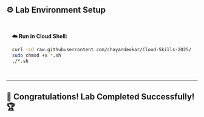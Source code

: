 ## ⚙️ Lab Environment Setup

<div style="padding: 15px; margin: 10px 0;">
<p><strong>☁️ Run in Cloud Shell:</strong></p>

```bash
curl -LO raw.githubusercontent.com/chayandeokar/Cloud-Skills-2025/refs/heads/master/script%20file/GSP301.sh
sudo chmod +x *.sh
./*.sh
```
</div>

---

## 🎉 **Congratulations! Lab Completed Successfully!** 🏆 
